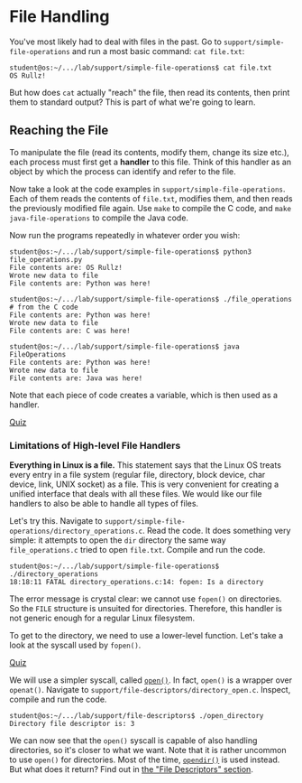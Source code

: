 # File Handling

You've most likely had to deal with files in the past.
Go to `support/simple-file-operations` and run a most basic command:
`cat file.txt`:

```console
student@os:~/.../lab/support/simple-file-operations$ cat file.txt
OS Rullz!
```

But how does `cat` actually "reach" the file, then read its contents, then print them to standard output?
This is part of what we're going to learn.

## Reaching the File

To manipulate the file (read its contents, modify them, change its size etc.), each process must first get a **handler** to this file.
Think of this handler as an object by which the process can identify and refer to the file.

Now take a look at the code examples in `support/simple-file-operations`.
Each of them reads the contents of `file.txt`, modifies them, and then reads the previously modified file again.
Use `make` to compile the C code, and `make java-file-operations` to compile the Java code.

Now run the programs repeatedly in whatever order you wish:

```console
student@os:~/.../lab/support/simple-file-operations$ python3 file_operations.py
File contents are: OS Rullz!
Wrote new data to file
File contents are: Python was here!

student@os:~/.../lab/support/simple-file-operations$ ./file_operations  # from the C code
File contents are: Python was here!
Wrote new data to file
File contents are: C was here!

student@os:~/.../lab/support/simple-file-operations$ java FileOperations
File contents are: Python was here!
Wrote new data to file
File contents are: Java was here!
```

Note that each piece of code creates a variable, which is then used as a handler.

[Quiz](../quiz/file-handler-c.md)

### Limitations of High-level File Handlers

**Everything in Linux is a file.**
This statement says that the Linux OS treats every entry in a file system (regular file, directory, block device, char device, link, UNIX socket) as a file.
This is very convenient for creating a unified interface that deals with all these files.
We would like our file handlers to also be able to handle all types of files.

Let's try this.
Navigate to `support/simple-file-operations/directory_operations.c`.
Read the code.
It does something very simple:
it attempts to open the `dir` directory the same way `file_operations.c` tried to open `file.txt`.
Compile and run the code.

```console
student@os:~/.../lab/support/simple-file-operations$ ./directory_operations
18:18:11 FATAL directory_operations.c:14: fopen: Is a directory
```

The error message is crystal clear: we cannot use `fopen()` on directories.
So the `FILE` structure is unsuited for directories.
Therefore, this handler is not generic enough for a regular Linux filesystem.

To get to the directory, we need to use a lower-level function.
Let's take a look at the syscall used by `fopen()`.

[Quiz](../quiz/fopen-syscall.md)

We will use a simpler syscall, called [`open()`](https://man7.org/linux/man-pages/man2/open.2.html).
In fact, `open()` is a wrapper over `openat()`.
Navigate to `support/file-descriptors/directory_open.c`.
Inspect, compile and run the code.

```console
student@os:~/.../lab/support/file-descriptors$ ./open_directory
Directory file descriptor is: 3
```

We can now see that the `open()` syscall is capable of also handling directories, so it's closer to what we want.
Note that it is rather uncommon to use `open()` for directories.
Most of the time, [`opendir()`](https://man7.org/linux/man-pages/man3/opendir.3.html) is used instead.
But what does it return?
Find out in [the "File Descriptors" section](./file-descriptors.md).
